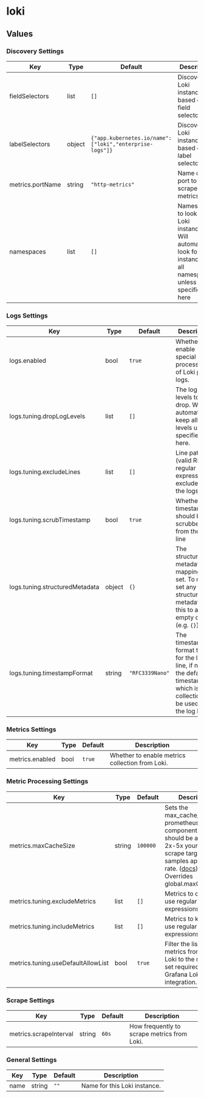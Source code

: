 # loki

## Values

### Discovery Settings

| Key | Type | Default | Description |
|-----|------|---------|-------------|
| fieldSelectors | list | `[]` | Discover Loki instances based on field selectors. |
| labelSelectors | object | `{"app.kubernetes.io/name":["loki","enterprise-logs"]}` | Discover Loki instances based on label selectors. |
| metrics.portName | string | `"http-metrics"` | Name of the port to scrape metrics from. |
| namespaces | list | `[]` | Namespaces to look for Loki instances in. Will automatically look for Loki instances in all namespaces unless specified here |

### Logs Settings

| Key | Type | Default | Description |
|-----|------|---------|-------------|
| logs.enabled | bool | `true` | Whether to enable special processing of Loki pod logs. |
| logs.tuning.dropLogLevels | list | `[]` | The log levels to drop. Will automatically keep all log levels unless specified here. |
| logs.tuning.excludeLines | list | `[]` | Line patterns (valid RE2 regular expression)to exclude from the logs. |
| logs.tuning.scrubTimestamp | bool | `true` | Whether the timestamp should be scrubbed from the log line |
| logs.tuning.structuredMetadata | object | `{}` | The structured metadata mappings to set. To not set any structured metadata, set this to an empty object (e.g. `{}`) |
| logs.tuning.timestampFormat | string | `"RFC3339Nano"` | The timestamp format to use for the log line, if not set the default timestamp which is the collection will be used for the log line |

### Metrics Settings

| Key | Type | Default | Description |
|-----|------|---------|-------------|
| metrics.enabled | bool | `true` | Whether to enable metrics collection from Loki. |

### Metric Processing Settings

| Key | Type | Default | Description |
|-----|------|---------|-------------|
| metrics.maxCacheSize | string | `100000` | Sets the max_cache_size for prometheus.relabel component. This should be at least 2x-5x your largest scrape target or samples appended rate. ([docs](https://grafana.com/docs/alloy/latest/reference/components/prometheus.relabel/#arguments)) Overrides global.maxCacheSize |
| metrics.tuning.excludeMetrics | list | `[]` | Metrics to drop. Can use regular expressions. |
| metrics.tuning.includeMetrics | list | `[]` | Metrics to keep. Can use regular expressions. |
| metrics.tuning.useDefaultAllowList | bool | `true` | Filter the list of metrics from Grafana Loki to the minimal set required for the Grafana Loki integration. |

### Scrape Settings

| Key | Type | Default | Description |
|-----|------|---------|-------------|
| metrics.scrapeInterval | string | `60s` | How frequently to scrape metrics from Loki. |

### General Settings

| Key | Type | Default | Description |
|-----|------|---------|-------------|
| name | string | `""` | Name for this Loki instance. |
